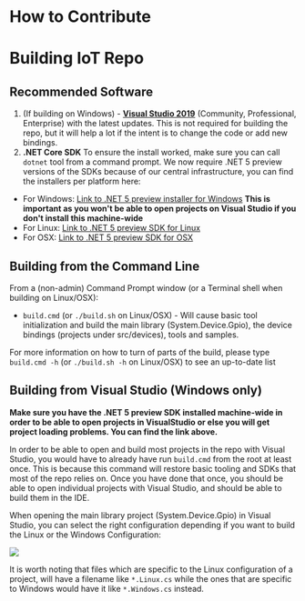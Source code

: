 How to Contribute
=================

# Building IoT Repo

## Recommended Software
1. (If building on Windows) - **[Visual Studio 2019](https://visualstudio.microsoft.com/vs/preview/)** (Community, Professional, Enterprise) with the latest updates. This is not required for building the repo, but it will help a lot if the intent is to change the code or add new bindings.
1. **.NET Core SDK** To ensure the install worked, make sure you can call `dotnet` tool from a command prompt. We now require .NET 5 preview versions of the SDKs because of our central infrastructure, you can find the installers per platform here:
 - For Windows: [Link to .NET 5 preview installer for Windows](https://dotnetcli.azureedge.net/dotnet/Sdk/5.0.100-preview.5.20251.2/dotnet-sdk-5.0.100-preview.5.20251.2-win-x64.exe) **This is important as you won't be able to open projects on Visual Studio if you don't install this machine-wide**
 - For Linux: [Link to .NET 5 preview SDK for Linux](https://dotnetcli.azureedge.net/dotnet/Sdk/5.0.100-preview.5.20251.2/dotnet-sdk-5.0.100-preview.5.20251.2-linux-x64.tar.gz)
 - For OSX: [Link to .NET 5 preview SDK for OSX](https://dotnetcli.azureedge.net/dotnet/Sdk/5.0.100-preview.5.20251.2/dotnet-sdk-5.0.100-preview.5.20251.2-osx-x64.tar.gz)

## Building from the Command Line

From a (non-admin) Command Prompt window (or a Terminal shell when building on Linux/OSX):

- `build.cmd` (or `./build.sh` on Linux/OSX) -  Will cause basic tool initialization and build the main library (System.Device.Gpio), the device bindings (projects under src/devices), tools and samples.

For more information on how to turn of parts of the build, please type `build.cmd -h` (or `./build.sh -h` on Linux/OSX) to see an up-to-date list

## Building from Visual Studio (Windows only)

**Make sure you have the .NET 5 preview SDK installed machine-wide in order to be able to open projects in VisualStudio or else you will get project loading problems. You can find the link above.**

In order to be able to open and build most projects in the repo with Visual Studio, you would have to already have run `build.cmd` from the root at least once. This is because this command will restore basic tooling and SDKs that most of the repo relies on. Once you have done that once, you should be able to open individual projects with Visual Studio, and should be able to build them in the IDE.

When opening the main library project (System.Device.Gpio) in Visual Studio, you can select the right configuration depending if you want to build the Linux or the Windows Configuration:

![](images/configurations.png)

It is worth noting that files which are specific to the Linux configuration of a project, will have a filename like `*.Linux.cs` while the ones that are specific to Windows would have it like `*.Windows.cs` instead.
